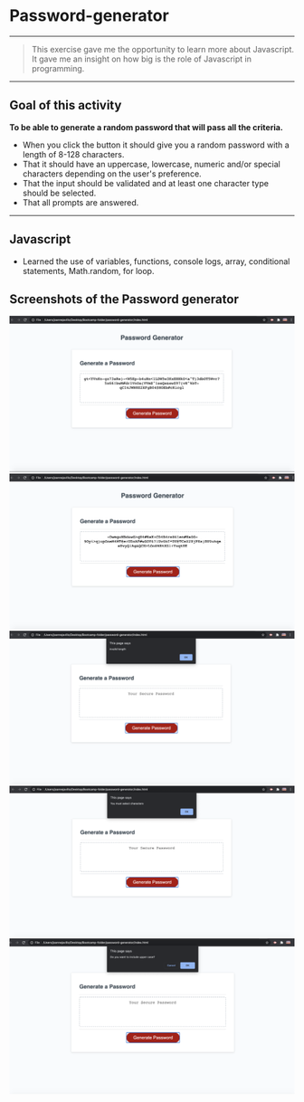 # Password-generator

---
> This exercise gave me the opportunity to learn more about Javascript.
> It gave me an insight on how big is the role of Javascript in programming.

---
## Goal of this activity 
**To be able to generate a random password that will pass all the criteria.** 
 -  When you click the button it should give you a random password with a length of 8-128 characters.
 - That it should have an uppercase, lowercase, numeric and/or special characters depending on the user's preference.
 - That the input should be validated and at least one character type should be selected.
 -  That all prompts are answered.

---
 ## Javascript
 - Learned the use of variables, functions, console logs, array, conditional statements, Math.random, for loop.

## Screenshots of the Password generator

![screenshot-of-working-password-generator](./img/pwgenscreenshot.png)
![screenshot-of-working-password-generator-2 ](./img/screenshotpwgen2.png)
![screenshot-of-invalid-length-password](./img/invalidlengthpw.png)
![screenshot-of-character-not-meet](./img/characternotmeet.png)
![screenshot-of-one-of-the-criteria-in-generating-a-password](./img/screenshotcriteria.png)